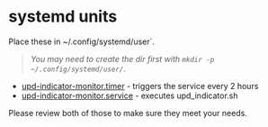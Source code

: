# systemd units

Place these in ~/.config/systemd/user`. 

> _You may need to create the dir first with `mkdir -p ~/.config/systemd/user/`_.

- [upd-indicator-monitor.timer](./upd-indicator-monitor.timer) - triggers the service every 2 hours
- [upd-indicator-monitor.service](./upd-indicator-monitor.service) - executes upd_indicator.sh

Please review both of those to make sure they meet your needs.
